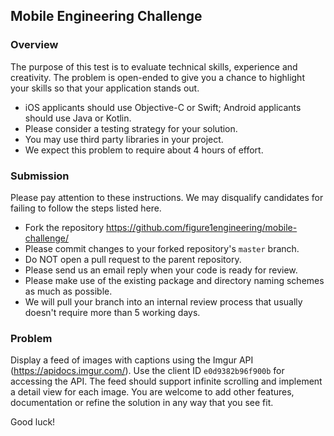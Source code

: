 ## Mobile Engineering Challenge

### Overview

The purpose of this test is to evaluate technical skills, experience and creativity. The problem is open-ended to give you a chance to highlight your skills so that your application stands out.

- iOS applicants should use Objective-C or Swift; Android applicants should use Java or Kotlin.
- Please consider a testing strategy for your solution.
- You may use third party libraries in your project.
- We expect this problem to require about 4 hours of effort.

### Submission

Please pay attention to these instructions. We may disqualify candidates for failing to follow the steps listed here.
- Fork the repository https://github.com/figure1engineering/mobile-challenge/
- Please commit changes to your forked repository's `master` branch.
- Do NOT open a pull request to the parent repository.
- Please send us an email reply when your code is ready for review.
- Please make use of the existing package and directory naming schemes as much as possible.
- We will pull your branch into an internal review process that usually doesn't require more than 5 working days.

### Problem

Display a feed of images with captions using the Imgur API (https://apidocs.imgur.com/). Use the client ID `e0d9382b96f900b` for accessing the API. The feed should support infinite scrolling and implement a detail view for each image. You are welcome to add other features, documentation or refine the solution in any way that you see fit.

Good luck!
